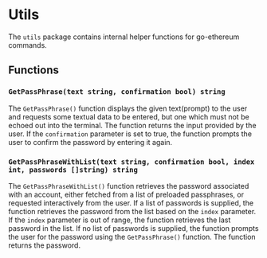 # Utils

The `utils` package contains internal helper functions for go-ethereum commands.

## Functions

### `GetPassPhrase(text string, confirmation bool) string`

The `GetPassPhrase()` function displays the given text(prompt) to the user and requests some textual data to be entered, but one which must not be echoed out into the terminal. The function returns the input provided by the user. If the `confirmation` parameter is set to true, the function prompts the user to confirm the password by entering it again.

### `GetPassPhraseWithList(text string, confirmation bool, index int, passwords []string) string`

The `GetPassPhraseWithList()` function retrieves the password associated with an account, either fetched from a list of preloaded passphrases, or requested interactively from the user. If a list of passwords is supplied, the function retrieves the password from the list based on the `index` parameter. If the `index` parameter is out of range, the function retrieves the last password in the list. If no list of passwords is supplied, the function prompts the user for the password using the `GetPassPhrase()` function. The function returns the password.